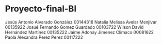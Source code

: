 # Proyecto-final-BI
Jesús Antonio Alvarado González 00144318 Natalia Melissa Avelar Menjivar 00135922  Josué Fernando Gomez Guardado 00103722 Wilson David Hernández Martínez 00135222 Jaime Adonay Jimenez Climaco 00081622 Paola Alexandra Perez Perez 00117222 
